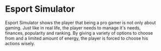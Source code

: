 # Esport Simulator
Esport Simulator shows the player that being a pro gamer is not only about gaming. Just like in real life, the player needs to manage it's needs, finances, popularity and ranking. By giving a variety of options to choose from and a limited amount of energy, the player is forced to choose his actions wisely.